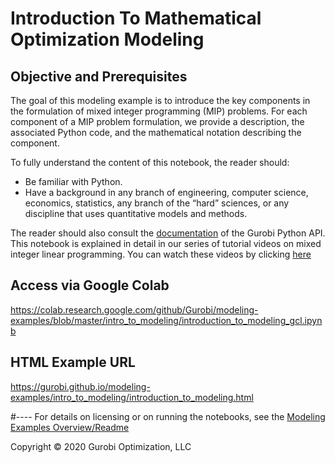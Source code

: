 # Introduction To Mathematical Optimization Modeling

## Objective and Prerequisites

The goal of this modeling example is to introduce the key components in the formulation of mixed integer programming (MIP) problems. For each component of a MIP problem formulation, we provide a description,  the associated Python code,  and the mathematical notation describing the component.

To fully understand the content of this notebook, the reader should:

* Be familiar with Python.
* Have a background in any branch of engineering, computer science, economics, statistics, any branch of the “hard” sciences, or any discipline that uses quantitative models and methods.

The reader should also consult the  [documentation](https://www.gurobi.com/resources/?category-filter=documentation)
of the Gurobi Python API.
This notebook is explained in detail in our series of tutorial videos on mixed integer linear programming.
You can watch these videos by clicking 
[here](https://www.gurobi.com/resource/tutorial-mixed-integer-linear-programming/)

## Access via Google Colab

https://colab.research.google.com/github/Gurobi/modeling-examples/blob/master/intro_to_modeling/introduction_to_modeling_gcl.ipynb

## HTML Example URL

https://gurobi.github.io/modeling-examples/intro_to_modeling/introduction_to_modeling.html


#----
For details on licensing or on running the notebooks, see the [Modeling Examples Overview/Readme](https://github.com/Gurobi/modeling-examples/)


Copyright © 2020 Gurobi Optimization, LLC
